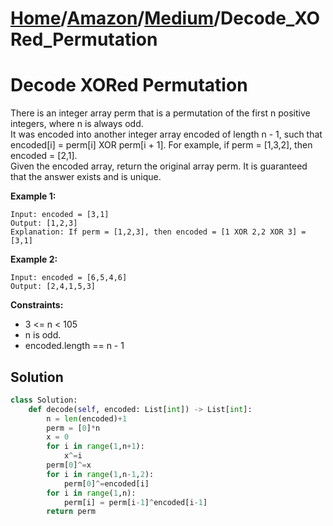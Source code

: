 # [Home](./../..)/[Amazon](./..)/[Medium](./)/Decode_XORed_Permutation
<h1>Decode XORed Permutation</h1>

<p>
There is an integer array perm that is a permutation of the first n positive integers, where n is always odd.
<br>
It was encoded into another integer array encoded of length n - 1, such that encoded[i] = perm[i] XOR perm[i + 1]. For example, if perm = [1,3,2], then encoded = [2,1].
<br>
Given the encoded array, return the original array perm. It is guaranteed that the answer exists and is unique.
</p>

<b>Example 1:</b>

    Input: encoded = [3,1]
    Output: [1,2,3]
    Explanation: If perm = [1,2,3], then encoded = [1 XOR 2,2 XOR 3] = [3,1]
    
<b>Example 2:</b>

    Input: encoded = [6,5,4,6]
    Output: [2,4,1,5,3]
    
<b>Constraints:</b>

- 3 <= n < 105
- n is odd.
- encoded.length == n - 1

<h2>Solution</h2>

```python
class Solution:
    def decode(self, encoded: List[int]) -> List[int]:
        n = len(encoded)+1
        perm = [0]*n
        x = 0
        for i in range(1,n+1):
            x^=i
        perm[0]^=x    
        for i in range(1,n-1,2):
            perm[0]^=encoded[i]
        for i in range(1,n):
            perm[i] = perm[i-1]^encoded[i-1]
        return perm
```
